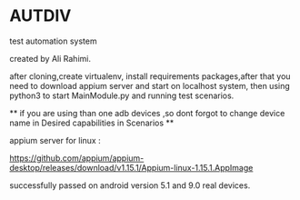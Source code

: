 # AUTDIV
test automation system 

created by Ali Rahimi.

after cloning,create virtualenv, install requirements packages,after that you need to download appium server and start on localhost system, then using python3 to start MainModule.py and running test scenarios.


** if you are using than one adb devices ,so dont forgot to change device name in Desired capabilities in Scenarios **

appium server for linux :

https://github.com/appium/appium-desktop/releases/download/v1.15.1/Appium-linux-1.15.1.AppImage

successfully passed on android version 5.1 and 9.0 real devices.
